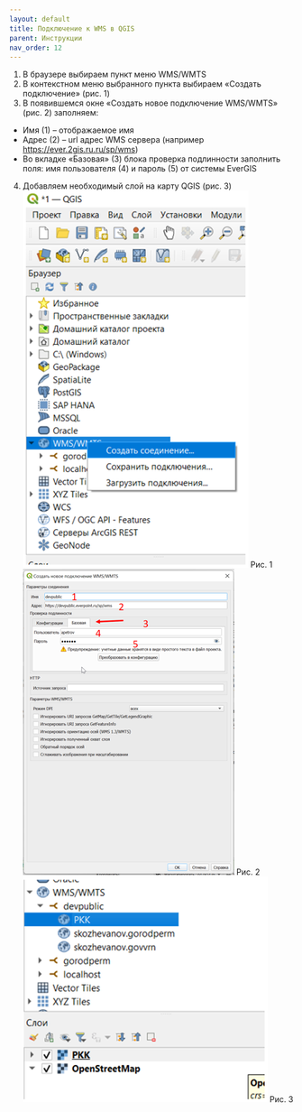 ```yaml
---
layout: default
title: Подключение к WMS в QGIS
parent: Инструкции
nav_order: 12
---
```


1. В браузере выбираем пункт меню WMS/WMTS
2. В контекстном меню выбранного пункта выбираем «Создать подключение» (рис. 1)
3. В появившемся окне «Создать новое подключение WMS/WMTS» (рис. 2) заполняем:
* Имя (1) – отображаемое имя
* Адрес (2) – url адрес WMS сервера (например https://ever.2gis.ru.ru/sp/wms)
* Во вкладке «Базовая» (3) блока проверка подлинности заполнить поля: имя пользователя (4) и пароль (5) от системы EverGIS
4. Добавляем необходимый слой на карту QGIS (рис. 3)
![](./img/fig-1.0ee2a58.png)
Рис. 1
![](./img/fig-2.acb69ea.png)
Рис. 2
![](./img/fig-3.67669a4.png)
Рис. 3